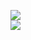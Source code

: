 [![](https://img.shields.io/badge/Made%20With-Github%20Spray-lightgrey.svg?style=for-the-badge&logo=github)](https://github.com/Annihil/github-spray#14210)  
[![](https://i.imgur.com/2DrTn0Z.gif)](https://github.com/Annihil/github-spray)